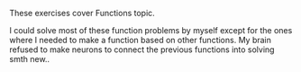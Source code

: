 These exercises cover Functions topic.

I could solve most of these function problems by myself except for the ones where I needed to make a function based on other functions. My brain refused to make neurons to connect the previous functions into solving smth new..
